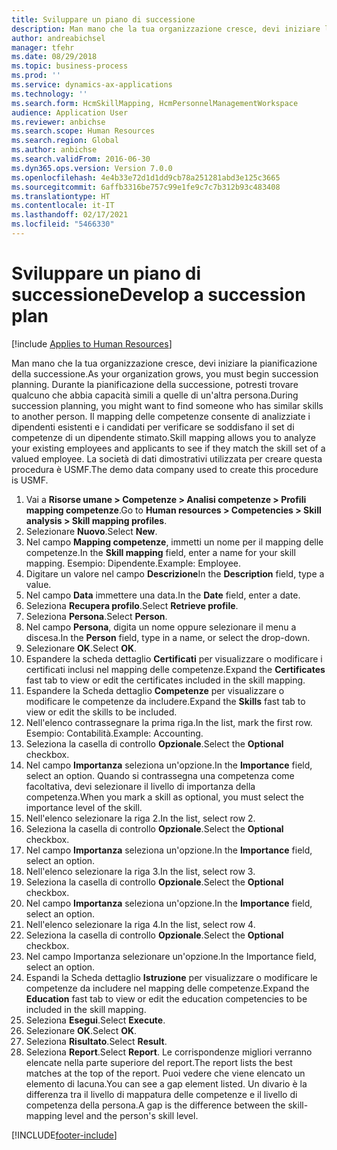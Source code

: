 ```yaml
---
title: Sviluppare un piano di successione
description: Man mano che la tua organizzazione cresce, devi iniziare la pianificazione della successione.
author: andreabichsel
manager: tfehr
ms.date: 08/29/2018
ms.topic: business-process
ms.prod: ''
ms.service: dynamics-ax-applications
ms.technology: ''
ms.search.form: HcmSkillMapping, HcmPersonnelManagementWorkspace
audience: Application User
ms.reviewer: anbichse
ms.search.scope: Human Resources
ms.search.region: Global
ms.author: anbichse
ms.search.validFrom: 2016-06-30
ms.dyn365.ops.version: Version 7.0.0
ms.openlocfilehash: 4e4b33e72d1d1dd9cb78a251281abd3e125c3665
ms.sourcegitcommit: 6affb3316be757c99e1fe9c7c7b312b93c483408
ms.translationtype: HT
ms.contentlocale: it-IT
ms.lasthandoff: 02/17/2021
ms.locfileid: "5466330"
---
```

# <a name="develop-a-succession-plan"></a><span data-ttu-id="d2e99-103">Sviluppare un piano di successione</span><span class="sxs-lookup"><span data-stu-id="d2e99-103">Develop a succession plan</span></span>

[!include [Applies to Human Resources](../includes/applies-to-hr.md)]

<span data-ttu-id="d2e99-104">Man mano che la tua organizzazione cresce, devi iniziare la pianificazione della successione.</span><span class="sxs-lookup"><span data-stu-id="d2e99-104">As your organization grows, you must begin succession planning.</span></span> <span data-ttu-id="d2e99-105">Durante la pianificazione della successione, potresti trovare qualcuno che abbia capacità simili a quelle di un'altra persona.</span><span class="sxs-lookup"><span data-stu-id="d2e99-105">During succession planning, you might want to find someone who has similar skills to another person.</span></span> <span data-ttu-id="d2e99-106">Il mapping delle competenze consente di analizziate i dipendenti esistenti e i candidati per verificare se soddisfano il set di competenze di un dipendente stimato.</span><span class="sxs-lookup"><span data-stu-id="d2e99-106">Skill mapping allows you to analyze your existing employees and applicants to see if they match the skill set of a valued employee.</span></span> <span data-ttu-id="d2e99-107">La società di dati dimostrativi utilizzata per creare questa procedura è USMF.</span><span class="sxs-lookup"><span data-stu-id="d2e99-107">The demo data company used to create this procedure is USMF.</span></span>

1. <span data-ttu-id="d2e99-108">Vai a **Risorse umane > Competenze > Analisi competenze > Profili mapping competenze**.</span><span class="sxs-lookup"><span data-stu-id="d2e99-108">Go to **Human resources > Competencies > Skill analysis > Skill mapping profiles**.</span></span>
2. <span data-ttu-id="d2e99-109">Selezionare **Nuovo**.</span><span class="sxs-lookup"><span data-stu-id="d2e99-109">Select **New**.</span></span>
3. <span data-ttu-id="d2e99-110">Nel campo **Mapping competenze**, immetti un nome per il mapping delle competenze.</span><span class="sxs-lookup"><span data-stu-id="d2e99-110">In the **Skill mapping** field, enter a name for your skill mapping.</span></span> <span data-ttu-id="d2e99-111">Esempio: Dipendente.</span><span class="sxs-lookup"><span data-stu-id="d2e99-111">Example: Employee.</span></span>
4. <span data-ttu-id="d2e99-112">Digitare un valore nel campo **Descrizione**</span><span class="sxs-lookup"><span data-stu-id="d2e99-112">In the **Description** field, type a value.</span></span>
5. <span data-ttu-id="d2e99-113">Nel campo **Data** immettere una data.</span><span class="sxs-lookup"><span data-stu-id="d2e99-113">In the **Date** field, enter a date.</span></span>
6. <span data-ttu-id="d2e99-114">Seleziona **Recupera profilo**.</span><span class="sxs-lookup"><span data-stu-id="d2e99-114">Select **Retrieve profile**.</span></span>
7. <span data-ttu-id="d2e99-115">Seleziona **Persona**.</span><span class="sxs-lookup"><span data-stu-id="d2e99-115">Select **Person**.</span></span>
8. <span data-ttu-id="d2e99-116">Nel campo **Persona**, digita un nome oppure selezionare il menu a discesa.</span><span class="sxs-lookup"><span data-stu-id="d2e99-116">In the **Person** field, type in a name, or select the drop-down.</span></span>
9. <span data-ttu-id="d2e99-117">Selezionare **OK**.</span><span class="sxs-lookup"><span data-stu-id="d2e99-117">Select **OK**.</span></span>
10. <span data-ttu-id="d2e99-118">Espandere la scheda dettaglio **Certificati** per visualizzare o modificare i certificati inclusi nel mapping delle competenze.</span><span class="sxs-lookup"><span data-stu-id="d2e99-118">Expand the **Certificates** fast tab to view or edit the certificates included in the skill mapping.</span></span>
11. <span data-ttu-id="d2e99-119">Espandere la Scheda dettaglio **Competenze** per visualizzare o modificare le competenze da includere.</span><span class="sxs-lookup"><span data-stu-id="d2e99-119">Expand the **Skills** fast tab to view or edit the skills to be included.</span></span>
12. <span data-ttu-id="d2e99-120">Nell'elenco contrassegnare la prima riga.</span><span class="sxs-lookup"><span data-stu-id="d2e99-120">In the list, mark the first row.</span></span> <span data-ttu-id="d2e99-121">Esempio: Contabilità.</span><span class="sxs-lookup"><span data-stu-id="d2e99-121">Example:  Accounting.</span></span>
13. <span data-ttu-id="d2e99-122">Seleziona la casella di controllo **Opzionale**.</span><span class="sxs-lookup"><span data-stu-id="d2e99-122">Select the **Optional** checkbox.</span></span>
14. <span data-ttu-id="d2e99-123">Nel campo **Importanza** seleziona un'opzione.</span><span class="sxs-lookup"><span data-stu-id="d2e99-123">In the **Importance** field, select an option.</span></span> <span data-ttu-id="d2e99-124">Quando si contrassegna una competenza come facoltativa, devi selezionare il livello di importanza della competenza.</span><span class="sxs-lookup"><span data-stu-id="d2e99-124">When you mark a skill as optional, you must select the importance level of the skill.</span></span>  
15. <span data-ttu-id="d2e99-125">Nell'elenco selezionare la riga 2.</span><span class="sxs-lookup"><span data-stu-id="d2e99-125">In the list, select row 2.</span></span>
16. <span data-ttu-id="d2e99-126">Seleziona la casella di controllo **Opzionale**.</span><span class="sxs-lookup"><span data-stu-id="d2e99-126">Select the **Optional** checkbox.</span></span>
17. <span data-ttu-id="d2e99-127">Nel campo **Importanza** seleziona un'opzione.</span><span class="sxs-lookup"><span data-stu-id="d2e99-127">In the **Importance** field, select an option.</span></span>
18. <span data-ttu-id="d2e99-128">Nell'elenco selezionare la riga 3.</span><span class="sxs-lookup"><span data-stu-id="d2e99-128">In the list, select row 3.</span></span>
19. <span data-ttu-id="d2e99-129">Seleziona la casella di controllo **Opzionale**.</span><span class="sxs-lookup"><span data-stu-id="d2e99-129">Select the **Optional** checkbox.</span></span>
20. <span data-ttu-id="d2e99-130">Nel campo **Importanza** seleziona un'opzione.</span><span class="sxs-lookup"><span data-stu-id="d2e99-130">In the **Importance** field, select an option.</span></span>
21. <span data-ttu-id="d2e99-131">Nell'elenco selezionare la riga 4.</span><span class="sxs-lookup"><span data-stu-id="d2e99-131">In the list, select row 4.</span></span>
22. <span data-ttu-id="d2e99-132">Seleziona la casella di controllo **Opzionale**.</span><span class="sxs-lookup"><span data-stu-id="d2e99-132">Select the **Optional** checkbox.</span></span>
23. <span data-ttu-id="d2e99-133">Nel campo Importanza selezionare un'opzione.</span><span class="sxs-lookup"><span data-stu-id="d2e99-133">In the Importance field, select an option.</span></span>
24. <span data-ttu-id="d2e99-134">Espandi la Scheda dettaglio **Istruzione** per visualizzare o modificare le competenze da includere nel mapping delle competenze.</span><span class="sxs-lookup"><span data-stu-id="d2e99-134">Expand the **Education** fast tab to view or edit the education competencies to be included in the skill mapping.</span></span>
25. <span data-ttu-id="d2e99-135">Seleziona **Esegui**.</span><span class="sxs-lookup"><span data-stu-id="d2e99-135">Select **Execute**.</span></span>
26. <span data-ttu-id="d2e99-136">Selezionare **OK**.</span><span class="sxs-lookup"><span data-stu-id="d2e99-136">Select **OK**.</span></span>
27. <span data-ttu-id="d2e99-137">Seleziona **Risultato**.</span><span class="sxs-lookup"><span data-stu-id="d2e99-137">Select **Result**.</span></span>
28. <span data-ttu-id="d2e99-138">Seleziona **Report**.</span><span class="sxs-lookup"><span data-stu-id="d2e99-138">Select **Report**.</span></span> <span data-ttu-id="d2e99-139">Le corrispondenze migliori verranno elencate nella parte superiore del report.</span><span class="sxs-lookup"><span data-stu-id="d2e99-139">The report lists the best matches at the top of the report.</span></span> <span data-ttu-id="d2e99-140">Puoi vedere che viene elencato un elemento di lacuna.</span><span class="sxs-lookup"><span data-stu-id="d2e99-140">You can see a gap element listed.</span></span> <span data-ttu-id="d2e99-141">Un divario è la differenza tra il livello di mappatura delle competenze e il livello di competenza della persona.</span><span class="sxs-lookup"><span data-stu-id="d2e99-141">A gap is the difference between the skill-mapping level and the person's skill level.</span></span>  



[!INCLUDE[footer-include](../includes/footer-banner.md)]